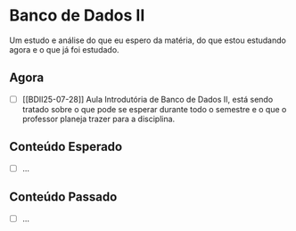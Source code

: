 # Banco de Dados II

Um estudo e análise do que eu espero da matéria, do que estou estudando agora e o que já foi estudado.

## Agora

- [ ] [[BDII25-07-28]] Aula Introdutória de Banco de Dados II, está sendo tratado sobre o que pode se esperar durante todo o semestre e o que o professor planeja trazer para a disciplina.
## Conteúdo Esperado

- [ ] ...
## Conteúdo Passado

- [ ] ...